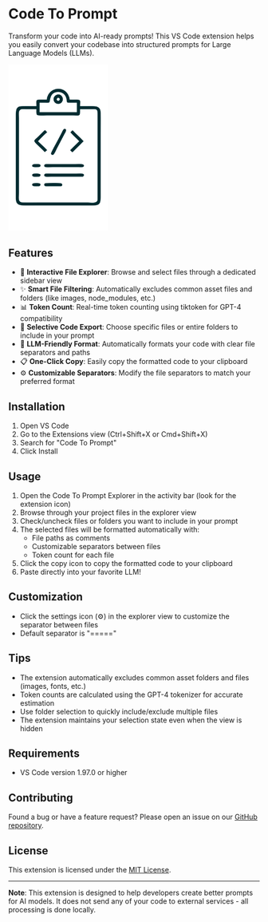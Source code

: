 # Code To Prompt

Transform your code into AI-ready prompts! This VS Code extension helps you easily convert your codebase into structured prompts for Large Language Models (LLMs).

<img src="assets/logo.png" width="200" alt="Code To Prompt">

## Features

- 📁 **Interactive File Explorer**: Browse and select files through a dedicated sidebar view
- ✨ **Smart File Filtering**: Automatically excludes common asset files and folders (like images, node_modules, etc.)
- 📊 **Token Count**: Real-time token counting using tiktoken for GPT-4 compatibility
- 🎯 **Selective Code Export**: Choose specific files or entire folders to include in your prompt
- 📝 **LLM-Friendly Format**: Automatically formats your code with clear file separators and paths
- 📋 **One-Click Copy**: Easily copy the formatted code to your clipboard
- ⚙️ **Customizable Separators**: Modify the file separators to match your preferred format

## Installation

1. Open VS Code
2. Go to the Extensions view (Ctrl+Shift+X or Cmd+Shift+X)
3. Search for "Code To Prompt"
4. Click Install

## Usage

1. Open the Code To Prompt Explorer in the activity bar (look for the extension icon)
2. Browse through your project files in the explorer view
3. Check/uncheck files or folders you want to include in your prompt
4. The selected files will be formatted automatically with:
   - File paths as comments
   - Customizable separators between files
   - Token count for each file
5. Click the copy icon to copy the formatted code to your clipboard
6. Paste directly into your favorite LLM!

## Customization

- Click the settings icon (⚙️) in the explorer view to customize the separator between files
- Default separator is "====="

## Tips

- The extension automatically excludes common asset folders and files (images, fonts, etc.)
- Token counts are calculated using the GPT-4 tokenizer for accurate estimation
- Use folder selection to quickly include/exclude multiple files
- The extension maintains your selection state even when the view is hidden

## Requirements

- VS Code version 1.97.0 or higher

## Contributing

Found a bug or have a feature request? Please open an issue on our [GitHub repository](https://github.com/yourusername/code-to-prompt).

## License

This extension is licensed under the [MIT License](LICENSE).

---

**Note**: This extension is designed to help developers create better prompts for AI models. It does not send any of your code to external services - all processing is done locally.
